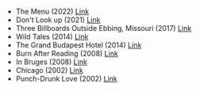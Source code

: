 - The Menu (2022) [Link](https://www.imdb.com/title/tt9764362/)
- Don't Look up (2021) [Link](https://www.imdb.com/title/tt11286314/)
- Three Billboards Outside Ebbing, Missouri (2017) [Link](https://www.imdb.com/title/tt5027774/)
- Wild Tales (2014) [Link](https://www.imdb.com/title/tt3011894/)
- The Grand Budapest Hotel (2014) [Link](https://www.imdb.com/title/tt2278388/)
- Burn After Reading (2008) [Link](https://www.imdb.com/title/tt0887883/)
- In Bruges (2008) [Link](https://www.imdb.com/title/tt0780536/)
- Chicago (2002) [Link](https://www.imdb.com/title/tt0299658/)
- Punch-Drunk Love (2002) [Link](https://www.imdb.com/title/tt0272338/)
